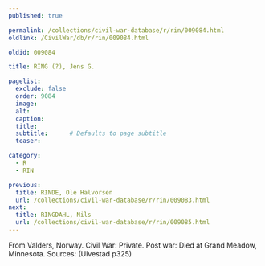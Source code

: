 ```yaml
---
published: true

permalink: /collections/civil-war-database/r/rin/009084.html
oldlink: /CivilWar/db/r/rin/009084.html

oldid: 009084

title: RING (?), Jens G.

pagelist:
  exclude: false
  order: 9084
  image: 
  alt:
  caption:
  title:
  subtitle:      # Defaults to page subtitle
  teaser:

category: 
  - R 
  - RIN

previous:
  title: RINDE, Ole Halvorsen
  url: /collections/civil-war-database/r/rin/009083.html  
next:
  title: RINGDAHL, Nils
  url: /collections/civil-war-database/r/rin/009085.html   
---
```

From Valders, Norway. Civil War: Private. Post war: Died at Grand Meadow, Minnesota. Sources: (Ulvestad p325)